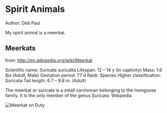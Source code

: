 # Spirit Animals
Author: Deb Paul

My spirit animal is a meerkat.

## Meerkats 
from: http://en.wikipedia.org/wiki/Meerkat

Scientific name: Suricata suricatta
Lifespan: 12 – 14 y (In captivity)
Mass: 1.6 lbs (Adult, Male)
Gestation period: 77 d
Rank: Species
Higher classification: Suricata
Tail length: 6.7 – 9.8 in. (Adult)

The meerkat or suricate is a small carnivoran belonging to the mongoose family. It is the only member of the genus Suricata. Wikipedia

![Meerkat on Duty](https://encrypted-tbn0.gstatic.com/images?q=tbn:ANd9GcTt1egJmO6c62goWzLcefp8D8AL9jbYbZNiZImWZEx4259lGmeA3w)
